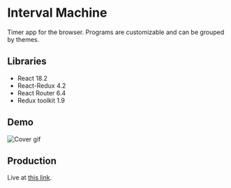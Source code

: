 # Interval Machine

Timer app for the browser. Programs are customizable and can be grouped by themes.

## Libraries

- React 18.2
- React-Redux 4.2
- React Router 6.4
- Redux toolkit 1.9

## Demo

![Cover gif](https://i.imgur.com/59drl5T.gif)

## Production

Live at [this link](https://interval-machine-tal.netlify.app/).

